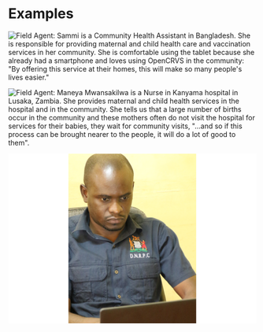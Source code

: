 # Examples

![Field Agent: Sammi is a Community Health Assistant in Bangladesh. She is responsible for providing maternal and child health care and vaccination services in her community. She is comfortable using the tablet because she already had a smartphone and loves using OpenCRVS in the community: "By offering this service at their homes, this will make so many people's lives easier."](../../../.gitbook/assets/ha\_bang.png)

![Field Agent: Maneya Mwansakilwa is a Nurse in Kanyama hospital in Lusaka, Zambia. She provides maternal and child health services in the hospital and in the community. She tells us that a large number of births occur in the community and these mothers often do not visit the hospital for services for their babies, they wait for community visits, "...and so if this process can be brought nearer to the people, it will do a lot of good to them".](../../../.gitbook/assets/ha\_zambia.jpeg)

![Registration Agent: ](../../../.gitbook/assets/reg-agent-zamb.png)

